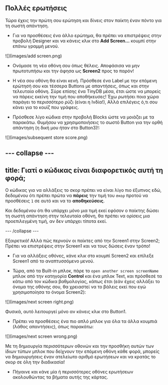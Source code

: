 ## Πολλές ερωτήσεις

Τώρα έχεις την πρώτη σου ερώτηση και δίνεις στον παίκτη έναν πόντο για τη σωστή απάντηση.

+ Για να προσθέσεις ένα άλλο ερώτημα, θα πρέπει να επιστρέψεις στην προβολή Designer και να κάνεις κλικ στο **Add Screen...** κουμπί στην επάνω γραμμή μενού.

![](images/add screen.png)

+ Ονόμασε τη νέα οθόνη σου όπως θέλεις. Αποφάσισα να μην πρωτοτυπήσω και την άφησα ως **Screen2** προς το παρόν!

+ Η νέα σου οθόνη θα είναι κενή. Πρόσθεσε ένα Label με την επόμενη ερώτησή σου και τέσσερα Buttons με απαντήσεις, όπως και στην τελευταία οθόνη. Σύρε επίσης ένα TinyDB μέσα, έτσι ώστε να μπορείς να πάρεις εκείνη την τιμή που αποθήκευσες! Έχω ρωτήσει ποια χώρα παράγει το περισσότερο ρύζι (είναι η Ινδία!), Αλλά επιλέγεις ό,τι σου κάνει για το κουίζ που γράφεις.

+ Πρόσθεσε λίγο κώδικα στην προβολή Blocks ώστε να μοιάζει με τα παρακάτω. Θυμήσου να χρησιμοποιήσεις το σωστό Button για την ορθή απάντηση (η δική μου ήταν στο Button3)!:

![](images/subsequent store score.png)

--- collapse ---
---
title: Γιατί ο κώδικας είναι διαφορετικός αυτή τη φορά;
---

Ο κώδικας για να αλλάξεις το σκορ πρέπει να είναι λίγο πιο έξυπνος εδώ, δεδομένου ότι πρέπει πρώτα να **πάρεις** την τιμή του `σκορ` προτού να προσθέσεις `1` σε αυτό και να το **αποθηκεύσεις**.

Και δεδομένου ότι θα υπάρχει μόνο μια τιμή εκεί εφόσον ο παίκτης δώσει τη σωστή απάντηση στην τελευταία οθόνη, θα πρέπει να ορίσεις μια προεπιλεγμένη τιμή, αν δεν υπάρχει τίποτα εκεί.

--- /collapse ---

Εξαιρετικά! Αλλά πώς περνούν οι παίκτες από την Screen1 στην Screen2; Πρέπει να επιστρέψεις στην Screen1 και να τους δώσεις έναν τρόπο!

+ Για να αλλάξεις οθόνες, κάνε κλικ στο κουμπί Screen2 και επίλεξε Screen1 από το αναπτυσσόμενο μενού.

+ Τώρα, από τα Built-in μπλοκ, πάρε το `open another screen screenName` μπλοκ από την κατηγορία **Control** και ένα μπλοκ Text, και πρόσθεσέ τα κάτω από τον κώδικα βαθμολογίας, κάπως έτσι (εάν έχεις αλλάξει το όνομα της οθόνης σου, θα χρειαστεί να το βάλεις εκεί που εγώ χρησιμοποίησα το όνομα Screen2):

![](images/next screen right.png)

Φυσικά, αυτό λειτουργεί μόνο αν κάνεις κλικ στο Button1.

+ Πρέπει να προσθέσεις ένα πιο απλό μπλοκ για όλα τα άλλα κουμπιά (λάθος απαντήσεις), όπως παρακάτω:

![](images/next screen wrong.png)

Με τη δημιουργία περισσότερων οθονών και την προσθήκη αυτών των ίδιων τύπων μπλοκ που δείχνουν την επόμενη οθόνη κάθε φορά, μπορείς να δημιουργήσεις έναν ατελείωτο αριθμό ερωτήσεων και να κρατάς το σκορ σε όλη την διαδικασία!

+ Πήγαινε και κάνε μία ή περισσότερες οθόνες ερωτήσεων ακολουθώντας τα βήματα αυτής της κάρτας.
